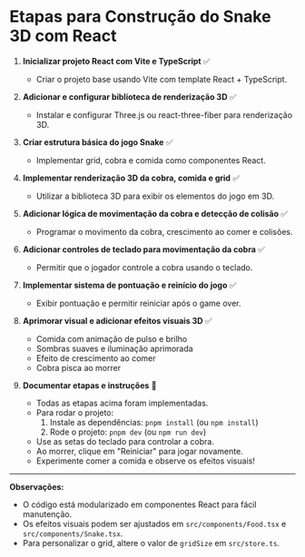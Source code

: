 # Etapas para Construção do Snake 3D com React

1. **Inicializar projeto React com Vite e TypeScript** ✅
   - Criar o projeto base usando Vite com template React + TypeScript.

2. **Adicionar e configurar biblioteca de renderização 3D** ✅
   - Instalar e configurar Three.js ou react-three-fiber para renderização 3D.

3. **Criar estrutura básica do jogo Snake** ✅
   - Implementar grid, cobra e comida como componentes React.

4. **Implementar renderização 3D da cobra, comida e grid** ✅
   - Utilizar a biblioteca 3D para exibir os elementos do jogo em 3D.

5. **Adicionar lógica de movimentação da cobra e detecção de colisão** ✅
   - Programar o movimento da cobra, crescimento ao comer e colisões.

6. **Adicionar controles de teclado para movimentação da cobra** ✅
   - Permitir que o jogador controle a cobra usando o teclado.

7. **Implementar sistema de pontuação e reinício do jogo** ✅
   - Exibir pontuação e permitir reiniciar após o game over.

8. **Aprimorar visual e adicionar efeitos visuais 3D** ✅
   - Comida com animação de pulso e brilho
   - Sombras suaves e iluminação aprimorada
   - Efeito de crescimento ao comer
   - Cobra pisca ao morrer

9. **Documentar etapas e instruções** 🚩
   - Todas as etapas acima foram implementadas.
   - Para rodar o projeto:
     1. Instale as dependências: `pnpm install` (ou `npm install`)
     2. Rode o projeto: `pnpm dev` (ou `npm run dev`)
   - Use as setas do teclado para controlar a cobra.
   - Ao morrer, clique em "Reiniciar" para jogar novamente.
   - Experimente comer a comida e observe os efeitos visuais!

---

**Observações:**
- O código está modularizado em componentes React para fácil manutenção.
- Os efeitos visuais podem ser ajustados em `src/components/Food.tsx` e `src/components/Snake.tsx`.
- Para personalizar o grid, altere o valor de `gridSize` em `src/store.ts`.
